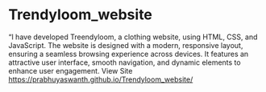 # Trendyloom_website 
“I have developed Treendyloom, a clothing website, using HTML, CSS, and JavaScript. The website is designed with a modern, responsive layout, ensuring a seamless browsing experience across devices. It features an attractive user interface, smooth navigation, and dynamic elements to enhance user engagement. 
View Site
https://prabhuyaswanth.github.io/Trendyloom_website/
